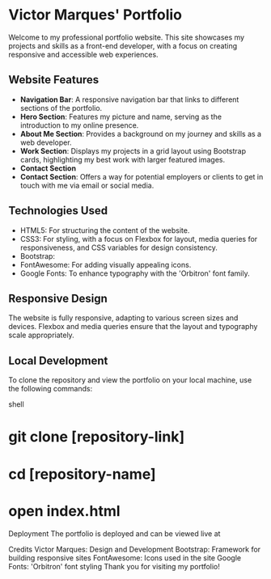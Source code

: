 # Victor Marques' Portfolio

Welcome to my professional portfolio website. This site showcases my projects and skills as a front-end developer, with a focus on creating responsive and accessible web experiences.

## Website Features

- **Navigation Bar**: A responsive navigation bar that links to different sections of the portfolio.
- **Hero Section**: Features my picture and name, serving as the introduction to my online presence.
- **About Me Section**: Provides a background on my journey and skills as a web developer.
- **Work Section**: Displays my projects in a grid layout using Bootstrap cards, highlighting my best work with larger featured images.
- **Contact Section**
- **Contact Section**: Offers a way for potential employers or clients to get in touch with me via email or social media.

## Technologies Used

- HTML5: For structuring the content of the website.
- CSS3: For styling, with a focus on Flexbox for layout, media queries for responsiveness, and CSS variables for design consistency.
- Bootstrap:
- FontAwesome: For adding visually appealing icons.
- Google Fonts: To enhance typography with the 'Orbitron' font family.

## Responsive Design

The website is fully responsive, adapting to various screen sizes and devices. Flexbox and media queries ensure that the layout and typography scale appropriately.

## Local Development

To clone the repository and view the portfolio on your local machine, use the following commands:

shell
# git clone [repository-link]
# cd [repository-name]
# open index.html 

Deployment
The portfolio is deployed and can be viewed live at 

Credits
Victor Marques: Design and Development
Bootstrap: Framework for building responsive sites
FontAwesome: Icons used in the site
Google Fonts: 'Orbitron' font styling
Thank you for visiting my portfolio!
